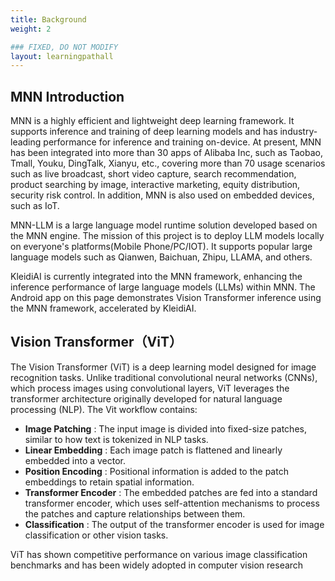 ```yaml
---
title: Background
weight: 2

### FIXED, DO NOT MODIFY
layout: learningpathall
---
```


## MNN Introduction
MNN is a highly efficient and lightweight deep learning framework. It supports inference and training of deep learning models and has industry-leading performance for inference and training on-device. At present, MNN has been integrated into more than 30 apps of Alibaba Inc, such as Taobao, Tmall, Youku, DingTalk, Xianyu, etc., covering more than 70 usage scenarios such as live broadcast, short video capture, search recommendation, product searching by image, interactive marketing, equity distribution, security risk control. In addition, MNN is also used on embedded devices, such as IoT.

MNN-LLM is a large language model runtime solution developed based on the MNN engine. The mission of this project is to deploy LLM models locally on everyone's platforms(Mobile Phone/PC/IOT). It supports popular large language models such as Qianwen, Baichuan, Zhipu, LLAMA, and others. 

KleidiAI is currently integrated into the MNN framework, enhancing the inference performance of large language models (LLMs) within MNN. The Android app on this page demonstrates Vision Transformer inference using the MNN framework, accelerated by KleidiAI.

## Vision Transformer（ViT）
The Vision Transformer (ViT) is a deep learning model designed for image recognition tasks. Unlike traditional convolutional neural networks (CNNs), which process images using convolutional layers, ViT leverages the transformer architecture originally developed for natural language processing (NLP).
The Vit workflow contains:

- **Image Patching** : The input image is divided into fixed-size patches, similar to how text is tokenized in NLP tasks.
- **Linear Embedding** : Each image patch is flattened and linearly embedded into a vector.
- **Position Encoding** : Positional information is added to the patch embeddings to retain spatial information.
- **Transformer Encoder** : The embedded patches are fed into a standard transformer encoder, which uses self-attention mechanisms to process the patches and capture relationships between them.
- **Classification** : The output of the transformer encoder is used for image classification or other vision tasks.

ViT has shown competitive performance on various image classification benchmarks and has been widely adopted in computer vision research


